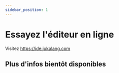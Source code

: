 ```yaml
---
sidebar_position: 1
---
```


# Essayez l'éditeur en ligne

Visitez https://ide.jukalang.com

## Plus d'infos bientôt disponibles